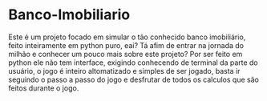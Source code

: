 # Banco-Imobiliario
Este é um projeto focado em simular o tão conhecido banco imobiliário, feito inteiramente em python puro, eai? Tá afim de entrar na jornada do milhão e conhecer um pouco mais sobre este projeto?
Por ser feito em python ele não tem interface, exigindo conhecendo de terminal da parte do usuário, o jogo é inteiro altomatizado e simples de ser jogado, basta ir seguindo o passo a passo do jogo e desfrutar de todos os calculos que são feitos durante o jogo.

